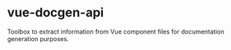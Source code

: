 # vue-docgen-api
Toolbox to extract information from Vue component files for documentation generation purposes.
